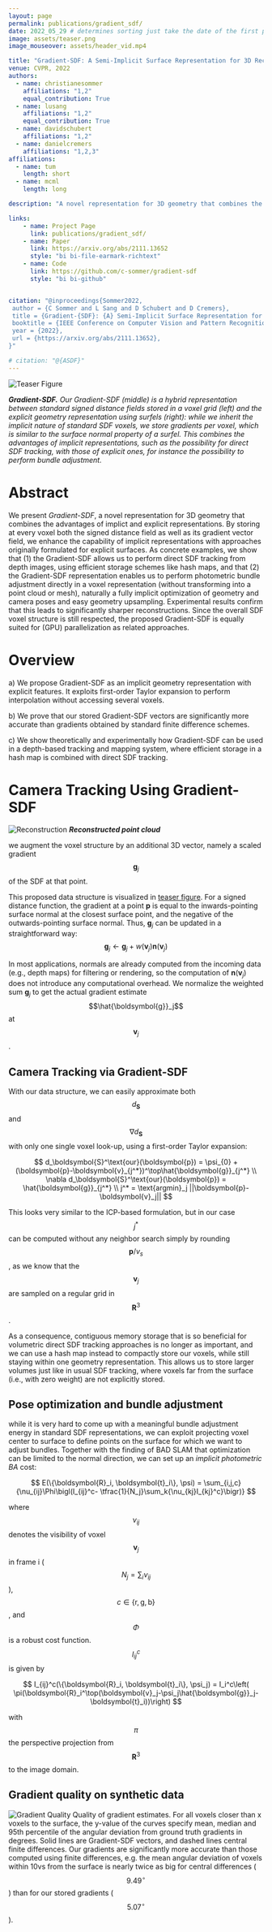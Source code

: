 ```yaml
---
layout: page
permalink: publications/gradient_sdf/
date: 2022_05_29 # determines sorting just take the date of the first publication as YYYY_MM_DD
image: assets/teaser.png
image_mouseover: assets/header_vid.mp4

title: "Gradient-SDF: A Semi-Implicit Surface Representation for 3D Reconstruction"
venue: CVPR, 2022
authors:
  - name: christianesommer
    affiliations: "1,2"
    equal_contribution: True
  - name: lusang
    affiliations: "1,2"
    equal_contribution: True
  - name: davidschubert
    affiliations: "1,2"
  - name: danielcremers
    affiliations: "1,2,3"
affiliations:
  - name: tum
    length: short
  - name: mcml
    length: long

description: "A novel representation for 3D geometry that combines the advantages of implict and explicit representations. By storing at every voxel both the signed distance field as well as its gradient vector field, we enhance the capability of implicit representations with approaches originally formulated for explicit surfaces."

links:
    - name: Project Page
      link: publications/gradient_sdf/
    - name: Paper
      link: https://arxiv.org/abs/2111.13652
      style: "bi bi-file-earmark-richtext"
    - name: Code
      link: https://github.com/c-sommer/gradient-sdf
      style: "bi bi-github"


citation: "@inproceedings{Sommer2022,
 author = {C Sommer and L Sang and D Schubert and D Cremers},
 title = {Gradient-{SDF}: {A} Semi-Implicit Surface Representation for 3D Reconstruction},
 booktitle = {IEEE Conference on Computer Vision and Pattern Recognition (CVPR)},
 year = {2022},
 url = {https://arxiv.org/abs/2111.13652},
}"

# citation: "@{ASDF}"
---
```


![Teaser Figure](./assets/teaser.png)

***Gradient-SDF.** Our Gradient-SDF (*middle*) is a hybrid representation between standard signed distance fields stored in a voxel grid (*left*) and the explicit geometry representation using surfels (*right*): while we inherit the implicit nature of standard SDF voxels, we store gradients per voxel, which is similar to the surface normal property of a surfel. This combines the advantages of implicit representations, such as the possibility for direct SDF tracking, with those of explicit ones, for instance the possibility to perform bundle adjustment.*

# Abstract

We present *Gradient-SDF*, a novel representation for 3D geometry that combines the advantages of implict and explicit representations. By storing at every voxel both the signed distance field as well as its gradient vector field, we enhance the capability of implicit representations with approaches originally formulated for explicit surfaces. As concrete examples, we show that (1) the Gradient-SDF allows us to perform direct SDF tracking from depth images, using efficient storage schemes like hash maps, and that (2) the Gradient-SDF representation enables us to perform photometric bundle adjustment directly in a voxel representation (without transforming into a point cloud or mesh), naturally a fully implicit optimization of geometry and camera poses and easy geometry upsampling. Experimental results confirm that this leads to significantly sharper reconstructions. Since the overall SDF voxel structure is still respected, the proposed Gradient-SDF is equally suited for (GPU) parallelization as related approaches.


# Overview

a) We propose Gradient-SDF as an implicit geometry representation with explicit features. It exploits first-order Taylor expansion to perform interpolation without accessing several voxels.

b) We prove that our stored Gradient-SDF vectors are significantly more accurate than gradients obtained by standard finite difference schemes.

c) We show theoretically and experimentally how Gradient-SDF can be used in a depth-based tracking and mapping system, where efficient storage in a hash map is combined with direct SDF tracking.

# Camera Tracking Using Gradient-SDF
![Reconstruction](./assets/tracking_results.png)
***Reconstructed point cloud***

we augment the voxel structure by an additional 3D vector, namely a scaled gradient $$\boldsymbol{g}_j$$ of the SDF at that point.

This proposed data structure is visualized in [teaser figure](assets/teaser.png).
For a signed distance function, the gradient at a point $\boldsymbol{p}$ is equal to the inwards-pointing surface normal at the closest surface point, and the negative of the outwards-pointing surface normal.
Thus, $\boldsymbol{g}_j$ can be updated in a straightforward way:
$$
    \boldsymbol{g}_j \leftarrow \boldsymbol{g}_j + w(\boldsymbol{v}_j)\boldsymbol{n}(\boldsymbol{v}_j)
$$

In most applications, normals are already computed from the incoming data (e.g., depth maps) for filtering or rendering, so the computation of $\boldsymbol{n}(\boldsymbol{v}_j)$ does not introduce any computational overhead.
We normalize the weighted sum $\boldsymbol{g}_j$ to get the actual gradient estimate $$\hat{\boldsymbol{g}}_j$$ at $$\boldsymbol{v}_j$$.


## Camera Tracking via Gradient-SDF

With our data structure, we can easily approximate both $$d_\boldsymbol{S}$$ and $$\nabla d_\boldsymbol{S}$$ with only one single voxel look-up, using a first-order Taylor expansion:

$$
    d_\boldsymbol{S}^\text{our}(\boldsymbol{p}) = \psi_{0} + (\boldsymbol{p}-\boldsymbol{v}_{j^*})^\top\hat{\boldsymbol{g}}_{j^*} \\
    \nabla d_\boldsymbol{S}^\text{our}(\boldsymbol{p}) = \hat{\boldsymbol{g}}_{j^*} \\
    j^* = \text{argmin}_j ||\boldsymbol{p}-\boldsymbol{v}_j||
$$

This looks very similar to the ICP-based formulation, but in our case $$j^*$$ can be computed without any neighbor search simply by rounding $$\boldsymbol{p}/v_s$$, as we know that the $$\boldsymbol{v}_j$$ are sampled on a regular grid in $$\boldsymbol{R}^3$$.

As a consequence, contiguous memory storage that is so beneficial for volumetric direct SDF tracking approaches is no longer as important, and we can use a hash map instead to compactly store our voxels, while still staying within one geometry representation. This allows us to store larger volumes just like in usual SDF tracking, where voxels far from the surface (i.e., with zero weight) are not explicitly stored.

## Pose optimization and bundle adjustment

while it is very hard to come up with a meaningful bundle adjustment energy in standard SDF representations, we can exploit projecting voxel center to surface to define points on the surface for which we want to adjust bundles.
Together with the finding of BAD SLAM that optimization can be limited to the normal direction, we can set up an *implicit photometric BA* cost:

$$
    E(\{\boldsymbol{R}_i, \boldsymbol{t}_i\}, \psi) =
    \sum_{i,j,c}{\nu_{ij}\Phi\bigl(I_{ij}^c- \tfrac{1}{N_j}\sum_k{\nu_{kj}I_{kj}^c}\bigr)}
$$

where $$\nu_{ij}$$ denotes the visibility of voxel $$\boldsymbol{v}_j$$ in frame i ($$N_j=\sum_i{\nu_{ij}}$$), $$c\in\{\text{r},\text{g},\text{b}\}$$, and $$\Phi$$ is a robust cost function.
$$I_{ij}^c$$ is given by

$$
    I_{ij}^c(\{\boldsymbol{R}_i, \boldsymbol{t}_i\}, \psi_j) =
    I_i^c\left( \pi(\boldsymbol{R}_i^\top(\boldsymbol{v}_j-\psi_j\hat{\boldsymbol{g}}_j-\boldsymbol{t}_i))\right)
$$

with $$\pi$$ the perspective projection from $$\boldsymbol{R}^3$$ to the image domain.

## Gradient quality on synthetic data
![Gradient Quality](./assets/gradient_quality.png)
Quality of gradient estimates. For all voxels closer than x voxels to the surface, the y-value of the curves specify mean, median and 95th percentile of the angular deviation from ground truth gradients in degrees. Solid lines are Gradient-SDF vectors, and dashed lines central finite differences. Our gradients are significantly more accurate than those computed using finite differences, e.g. the mean angular deviation of voxels within 10vs from the surface is nearly twice as big for central differences ($$9.49 ^{\circ}$$ ) than for our stored gradients ( $$5.07^{\circ}$$ ).
